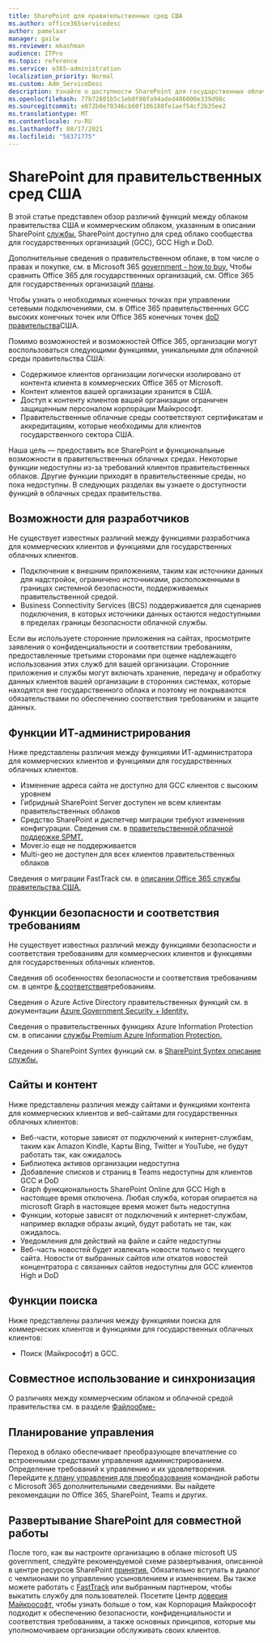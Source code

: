 ```yaml
---
title: SharePoint для правительственных сред США
ms.author: office365servicedesc
author: pamelaar
manager: gailw
ms.reviewer: mkashman
audience: ITPro
ms.topic: reference
ms.service: o365-administration
localization_priority: Normal
ms.custom: Adm_ServiceDesc
description: Узнайте о доступности SharePoint для государственных облачных клиентов США.
ms.openlocfilehash: 77b72801b5c1eb0f80fa94aded406000e339d98c
ms.sourcegitcommit: e072b0e70346cb60f106188fe1aef54cf2b35ee2
ms.translationtype: MT
ms.contentlocale: ru-RU
ms.lasthandoff: 08/17/2021
ms.locfileid: "58371775"
---
```

# <a name="sharepoint-for-us-government-environments"></a>SharePoint для правительственных сред США

В этой статье представлен обзор различий функций между облаком правительства США и коммерческим облаком, указанным в описании SharePoint [службы.](../../sharepoint-online-service-description/sharepoint-online-service-description.md) SharePoint доступно для сред облако сообщества для государственных организаций (GCC), GCC High и DoD. 

Дополнительные сведения о правительственном облаке, в том числе о правах и покупке, см. в Microsoft 365 [government - how to buy.](./microsoft-365-government-how-to-buy.md) Чтобы сравнить Office 365 для государственных организаций, см. Office 365 для государственных организаций [планы](https://www.microsoft.com/microsoft-365/government/compare-office-365-government-plans?rtc=1#EligibilityRequirements).

Чтобы узнать о необходимых конечных точках при [](/office365/enterprise/office-365-u-s-government-gcc-high-endpoints#sharepoint-online-and-onedrive-for-business) управлении сетевыми подключениями, см. в Office 365 правительственных GCC высоких конечных точек или Office 365 конечных точек [doD правительства](/office365/enterprise/office-365-u-s-government-dod-endpoints#sharepoint-online-and-onedrive-for-business)США.

Помимо возможностей и возможностей Office 365, организации могут воспользоваться следующими функциями, уникальными для облачной среды правительства США:

-   Содержимое клиентов организации логически изолировано от контента клиента в коммерческих Office 365 от Microsoft.
-   Контент клиентов вашей организации хранится в США.
-   Доступ к контенту клиентов вашей организации ограничен защищенным персоналом корпорации Майкрософт.
-   Правительственные облачные среды соответствуют сертификатам и аккредитациям, которые необходимы для клиентов государственного сектора США.

Наша цель — предоставить все SharePoint и функциональные возможности в правительственных облачных средах. Некоторые функции недоступны из-за требований клиентов правительственных облаков. Другие функции приходят в правительственные среды, но пока недоступны. В следующих разделах вы узнаете о доступности функций в облачных средах правительства.

## <a name="developer-features"></a>Возможности для разработчиков

Не существует известных различий между функциями разработчика для коммерческих клиентов и функциями для государственных облачных клиентов.

- Подключение к внешним приложениям, таким как источники данных для надстройок, ограничено источниками, расположенными в границах системной безопасности, поддерживаемых правительственной средой.
- Business Connectivity Services (BCS) поддерживается для сценариев подключения, в которых источники данных остаются недоступными в пределах границы безопасности облачной службы.

Если вы используете сторонние приложения на сайтах, просмотрите заявления о конфиденциальности и соответствии требованиям, предоставленные третьими сторонами при оценке надлежащего использования этих служб для вашей организации. Сторонние приложения и службы могут включать хранение, передачу и обработку данных клиентов вашей организации в сторонних системах, которые находятся вне государственного облака и поэтому не покрываются обязательствами по обеспечению соответствия требованиям и защите данных. 

## <a name="it-admin-features"></a>Функции ИТ-администрирования

Ниже представлены различия между функциями ИТ-администратора для коммерческих клиентов и функциями для государственных облачных клиентов.

- Изменение адреса сайта не доступно для GCC клиентов с высоким уровнем
- Гибридный SharePoint Server доступен не всем клиентам правительственных облаков
- Средство SharePoint и диспетчер миграции требуют изменения конфигурации. Сведения см. в [правительственной облачной поддержке SPMT.](/sharepointmigration/spmt-install-issues#government-cloud-support)
- Mover.io еще не поддерживается
- Multi-geo не доступен для всех клиентов правительственных облаков

Сведения о миграции FastTrack см. в [описании Office 365 службы правительства США.](./office-365-us-government.md#data-migrations-performed-by-fasttrack)

## <a name="security-and-compliance-features"></a>Функции безопасности и соответствия требованиям

Не существует известных различий между функциями безопасности и соответствия требованиям для коммерческих клиентов и функциями для государственных облачных клиентов.

Сведения об особенностях безопасности и соответствия требованиям см. в центре [& соответствия](../office-365-securitycompliance-center.md)требованиям.

Сведения о Azure Active Directory правительственных функций см. в документации [Azure Government Security + Identity.](/azure/azure-government/documentation-government-services-securityandidentity#azure-active-directory) 

Сведения о правительственных функциях Azure Information Protection см. в описании [службы Premium Azure Information Protection.](/enterprise-mobility-security/solutions/ems-aip-premium-govt-service-description) 

Сведения о SharePoint Syntex функций см. в [SharePoint Syntex описание службы.](/office365/servicedescriptions/sharepoint-syntex-service-description/sharepoint-syntex-features)

## <a name="sites-and-content"></a>Сайты и контент

Ниже представлены различия между сайтами и функциями контента для коммерческих клиентов и веб-сайтами для государственных облачных клиентов:

- Веб-части, которые зависят от подключений к интернет-службам, таким как Amazon Kindle, Карты Bing, Twitter и YouTube, не будут работать так, как ожидалось
- Библиотека активов организации недоступна
- Добавление списков и страниц в Teams недоступны для клиентов GCC и DoD
- Graph функциональность SharePoint Online для GCC High в настоящее время отключена. Любая служба, которая опирается на microsoft Graph в настоящее время может быть недоступна
- Функции, которые зависят от подключений к интернет-службам, например вкладке образы акций, будут работать не так, как ожидалось.
- Уведомления для действий на файле и сайте недоступны
- Веб-часть новостей будет извлекать новости только с текущего сайта. Новости от выбранных сайтов или откатов новостей концентратора с связанных сайтов недоступны для GCC клиентов High и DoD

## <a name="search-features"></a>Функции поиска

Ниже представлены различия между функциями поиска для коммерческих клиентов и функциями для государственных облачных клиентов:

- Поиск (Майкрософт) в GCC.

## <a name="sharing-and-sync"></a>Совместное использование и синхронизация

О различиях между коммерческим облаком и облачной средой правительства см. в разделе [Файлообме-](./gcc-high-and-dod.md#file-sharing)

## <a name="plan-for-governance"></a>Планирование управления

Переход в облако обеспечивает преобразующее впечатление со встроенными средствами управления администрированием. Определение требований к управлению и их удовлетворения. Перейдите [к плану управления для преобразования](https://resources.techcommunity.microsoft.com/teamwork-governance/) командной работы с Microsoft 365 дополнительными сведениями. Вы найдете рекомендации по Office 365, SharePoint, Teams и других.

## <a name="deploy-sharepoint-for-collaboration"></a>Развертывание SharePoint для совместной работы

После того, как вы настроите организацию в облаке microsoft US government, следуйте рекомендуемой схеме развертывания, описанной в центре ресурсов SharePoint [принятия.](https://resources.techcommunity.microsoft.com/resources/SharePoint-adoption/) Обязательно вступать в диалог с чемпионами по управлению усыновлением и изменением.
Вы также можете работать с [FastTrack](https://www.microsoft.com/fasttrack) или выбранным партнером, чтобы выкатить службу для пользователей.
Посетите Центр [доверия Майкрософт,](https://www.microsoft.com/trust-center) чтобы узнать больше о том, как Корпорация Майкрософт подходит к обеспечению безопасности, конфиденциальности и соответствия требованиям, а также основных принципов, которые мы уполномочиваем организации обслуживать своих клиентов.
